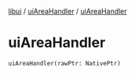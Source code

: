 [libui](../README.md) / [uiAreaHandler](README.md) / [uiAreaHandler](ui-area-handler.md)

# uiAreaHandler

`uiAreaHandler(rawPtr: NativePtr)`